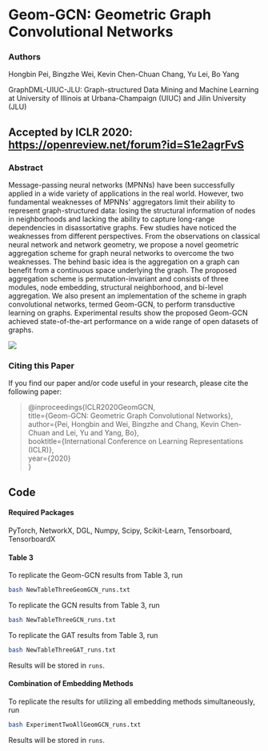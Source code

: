 # Geom-GCN: Geometric Graph Convolutional Networks
### Authors
Hongbin Pei, Bingzhe Wei, Kevin Chen-Chuan Chang, Yu Lei, Bo Yang

GraphDML-UIUC-JLU: Graph-structured Data Mining and Machine Learning at University of Illinois at Urbana-Champaign (UIUC) and Jilin University (JLU)

## Accepted by ICLR 2020: https://openreview.net/forum?id=S1e2agrFvS

### Abstract

Message-passing neural networks (MPNNs) have been successfully applied in a wide variety of applications in the real world. However, two fundamental weaknesses of MPNNs' aggregators limit their ability to represent graph-structured data: losing the structural information of nodes in neighborhoods and lacking the ability to capture long-range dependencies in disassortative graphs. Few studies have noticed the weaknesses from different perspectives. From the observations on classical neural network and network geometry, we propose a novel geometric aggregation scheme for graph neural networks to overcome the two weaknesses.  The behind basic idea is the aggregation on a graph can benefit from a continuous space underlying the graph. The proposed aggregation scheme is permutation-invariant and consists of three modules, node embedding, structural neighborhood, and bi-level aggregation. We also present an implementation of the scheme in graph convolutional networks, termed Geom-GCN, to perform transductive learning on graphs. Experimental results show the proposed Geom-GCN achieved state-of-the-art performance on a wide range of open datasets of graphs.

![](https://github.com/graphdml-uiuc-jlu/geom-gcn/blob/master/preview.PNG)

### Citing this Paper

If you find our paper and/or code useful in your research, please cite the following paper:

>@inproceedings{ICLR2020GeomGCN,  
> title={Geom-GCN: Geometric Graph Convolutional Networks},  
> author={Pei, Hongbin and Wei, Bingzhe and Chang, Kevin Chen-Chuan and Lei, Yu and Yang, Bo},  
> booktitle={International Conference on Learning Representations (ICLR)},  
> year={2020}  
>}  

## Code

#### Required Packages
PyTorch, NetworkX, DGL, Numpy, Scipy, Scikit-Learn, Tensorboard, TensorboardX

#### Table 3
To replicate the Geom-GCN results from Table 3, run
```bash
bash NewTableThreeGeomGCN_runs.txt
```
To replicate the GCN results from Table 3, run
```bash
bash NewTableThreeGCN_runs.txt
```
To replicate the GAT results from Table 3, run
```bash
bash NewTableThreeGAT_runs.txt
```

Results will be stored in `runs`.
#### Combination of Embedding Methods
To replicate the results for utilizing all embedding methods simultaneously, run
```bash
bash ExperimentTwoAllGeomGCN_runs.txt
```

Results will be stored in `runs`.
